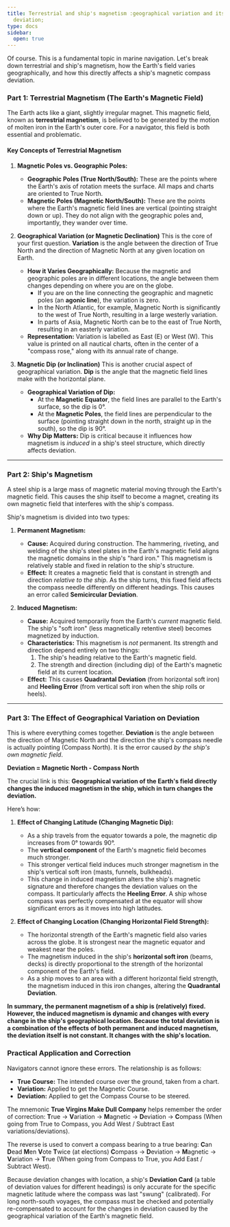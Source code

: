 ```yaml
---
title: Terrestrial and ship's magnetism :geographical variation and its effect on
  deviation;
type: docs
sidebar:
  open: true
---
```


Of course. This is a fundamental topic in marine navigation. Let's break down terrestrial and ship's magnetism, how the Earth's field varies geographically, and how this directly affects a ship's magnetic compass deviation.

### **Part 1: Terrestrial Magnetism (The Earth's Magnetic Field)**

The Earth acts like a giant, slightly irregular magnet. This magnetic field, known as **terrestrial magnetism**, is believed to be generated by the motion of molten iron in the Earth's outer core. For a navigator, this field is both essential and problematic.

#### **Key Concepts of Terrestrial Magnetism**

1.  **Magnetic Poles vs. Geographic Poles:**
    *   **Geographic Poles (True North/South):** These are the points where the Earth's axis of rotation meets the surface. All maps and charts are oriented to True North.
    *   **Magnetic Poles (Magnetic North/South):** These are the points where the Earth's magnetic field lines are vertical (pointing straight down or up). They do not align with the geographic poles and, importantly, they wander over time.

2.  **Geographical Variation (or Magnetic Declination)**
    This is the core of your first question. **Variation** is the angle between the direction of True North and the direction of Magnetic North at any given location on Earth.

    *   **How it Varies Geographically:** Because the magnetic and geographic poles are in different locations, the angle between them changes depending on where you are on the globe.
        *   If you are on the line connecting the geographic and magnetic poles (an **agonic line**), the variation is zero.
        *   In the North Atlantic, for example, Magnetic North is significantly to the west of True North, resulting in a large westerly variation.
        *   In parts of Asia, Magnetic North can be to the east of True North, resulting in an easterly variation.
    *   **Representation:** Variation is labelled as East (E) or West (W). This value is printed on all nautical charts, often in the center of a "compass rose," along with its annual rate of change.

3.  **Magnetic Dip (or Inclination)**
    This is another crucial aspect of geographical variation. **Dip** is the angle that the magnetic field lines make with the horizontal plane.
    *   **Geographical Variation of Dip:**
        *   At the **Magnetic Equator**, the field lines are parallel to the Earth's surface, so the dip is 0°.
        *   At the **Magnetic Poles**, the field lines are perpendicular to the surface (pointing straight down in the north, straight up in the south), so the dip is 90°.
    *   **Why Dip Matters:** Dip is critical because it influences how magnetism is *induced* in a ship's steel structure, which directly affects deviation.

---

### **Part 2: Ship's Magnetism**

A steel ship is a large mass of magnetic material moving through the Earth's magnetic field. This causes the ship itself to become a magnet, creating its own magnetic field that interferes with the ship's compass.

Ship's magnetism is divided into two types:

1.  **Permanent Magnetism:**
    *   **Cause:** Acquired during construction. The hammering, riveting, and welding of the ship's steel plates in the Earth's magnetic field aligns the magnetic domains in the ship's "hard iron." This magnetism is relatively stable and fixed in relation to the ship's structure.
    *   **Effect:** It creates a magnetic field that is constant in strength and direction *relative to the ship*. As the ship turns, this fixed field affects the compass needle differently on different headings. This causes an error called **Semicircular Deviation**.

2.  **Induced Magnetism:**
    *   **Cause:** Acquired temporarily from the Earth's *current* magnetic field. The ship's "soft iron" (less magnetically retentive steel) becomes magnetized by induction.
    *   **Characteristics:** This magnetism is *not* permanent. Its strength and direction depend entirely on two things:
        1.  The ship's heading relative to the Earth's magnetic field.
        2.  The strength and direction (including dip) of the Earth's magnetic field at its current location.
    *   **Effect:** This causes **Quadrantal Deviation** (from horizontal soft iron) and **Heeling Error** (from vertical soft iron when the ship rolls or heels).

---

### **Part 3: The Effect of Geographical Variation on Deviation**

This is where everything comes together. **Deviation** is the angle between the direction of Magnetic North and the direction the ship's compass needle is actually pointing (Compass North). It is the error caused *by the ship's own magnetic field*.

**Deviation = Magnetic North - Compass North**

The crucial link is this: **Geographical variation of the Earth's field directly changes the induced magnetism in the ship, which in turn changes the deviation.**

Here’s how:

1.  **Effect of Changing Latitude (Changing Magnetic Dip):**
    *   As a ship travels from the equator towards a pole, the magnetic dip increases from 0° towards 90°.
    *   The **vertical component** of the Earth's magnetic field becomes much stronger.
    *   This stronger vertical field induces much stronger magnetism in the ship's vertical soft iron (masts, funnels, bulkheads).
    *   This change in induced magnetism alters the ship's magnetic signature and therefore changes the deviation values on the compass. It particularly affects the **Heeling Error**. A ship whose compass was perfectly compensated at the equator will show significant errors as it moves into high latitudes.

2.  **Effect of Changing Location (Changing Horizontal Field Strength):**
    *   The horizontal strength of the Earth's magnetic field also varies across the globe. It is strongest near the magnetic equator and weakest near the poles.
    *   The magnetism induced in the ship's **horizontal soft iron** (beams, decks) is directly proportional to the strength of the horizontal component of the Earth's field.
    *   As a ship moves to an area with a different horizontal field strength, the magnetism induced in this iron changes, altering the **Quadrantal Deviation**.

**In summary, the permanent magnetism of a ship is (relatively) fixed. However, the induced magnetism is dynamic and changes with every change in the ship's geographical location. Because the total deviation is a combination of the effects of both permanent and induced magnetism, the deviation itself is not constant. It changes with the ship's location.**

### **Practical Application and Correction**

Navigators cannot ignore these errors. The relationship is as follows:

*   **True Course:** The intended course over the ground, taken from a chart.
*   **Variation:** Applied to get the Magnetic Course.
*   **Deviation:** Applied to get the Compass Course to be steered.

The mnemonic **True Virgins Make Dull Company** helps remember the order of correction:
**T**rue -> **V**ariation -> **M**agnetic -> **D**eviation -> **C**ompass
(When going from True to Compass, you Add West / Subtract East variations/deviations).

The reverse is used to convert a compass bearing to a true bearing: **C**an **D**ead **M**en **V**ote **T**wice (at elections)
**C**ompass -> **D**eviation -> **M**agnetic -> **V**ariation -> **T**rue
(When going from Compass to True, you Add East / Subtract West).

Because deviation changes with location, a ship's **Deviation Card** (a table of deviation values for different headings) is only accurate for the specific magnetic latitude where the compass was last "swung" (calibrated). For long north-south voyages, the compass must be checked and potentially re-compensated to account for the changes in deviation caused by the geographical variation of the Earth's magnetic field.